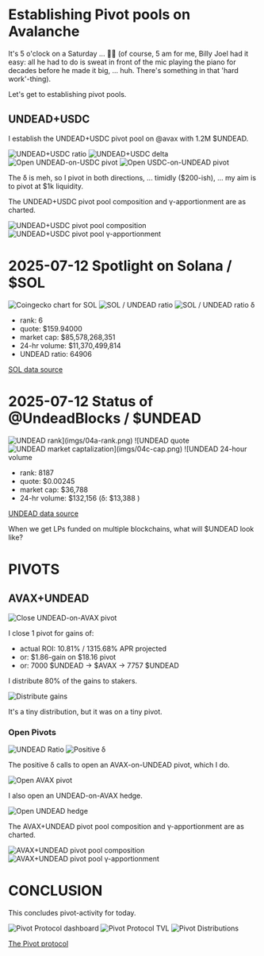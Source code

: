 # Establishing Pivot pools on Avalanche

It's 5 o'clock on a Saturday ... 🎵🎶 (of course, 5 am for me, Billy Joel had it easy: all he had to do is sweat in front of the mic playing the piano for decades before he made it big, ... huh. There's something in that 'hard work'-thing).

Let's get to establishing pivot pools.

## UNDEAD+USDC

I establish the UNDEAD+USDC pivot pool on @avax  with 1.2M $UNDEAD.

![UNDEAD+USDC ratio](imgs/01a-ratio.png)
![UNDEAD+USDC delta](imgs/01b-delta.png)
![Open UNDEAD-on-USDC pivot](imgs/01c-open-undead-pivot.png)
![Open USDC-on-UNDEAD pivot](imgs/01d-open-usdc-pivot.png)

The δ is meh, so I pivot in both directions, ... timidly ($200-ish), ... my aim is to pivot at $1k liquidity.

The UNDEAD+USDC pivot pool composition and γ-apportionment are as charted.

![UNDEAD+USDC pivot pool composition](imgs/02a-comp.png)
![UNDEAD+USDC pivot pool γ-apportionment](imgs/02b-apport.png)


# 2025-07-12 Spotlight on Solana / $SOL 

![Coingecko chart for SOL](imgs/03a-sol.png) 
![SOL / UNDEAD ratio](imgs/03b-ratio.png) 
![SOL / UNDEAD ratio δ](imgs/03c-delta.png) 


* rank: 6 
* quote: $159.94000 
* market cap: $85,578,268,351 
* 24-hr volume: $11,370,499,814 
* UNDEAD ratio: 64906 

[SOL data source](https://www.coingecko.com/en/coins/solana) 

# 2025-07-12 Status of @UndeadBlocks / $UNDEAD 

![$UNDEAD rank](imgs/04a-rank.png) 
![$UNDEAD quote](imgs/04b-quote.png) 
![$UNDEAD market captalization](imgs/04c-cap.png) 
![$UNDEAD 24-hour volume](imgs/04d-vol.png) 

* rank: 8187 
* quote: $0.00245 
* market cap: $36,788 
* 24-hr volume: $132,156 (δ: $13,388 ) 

[UNDEAD data source](https://www.coingecko.com/en/coins/undead-blocks) 

When we get LPs funded on multiple blockchains, what will $UNDEAD look like? 

# PIVOTS

## AVAX+UNDEAD

![Close UNDEAD-on-AVAX pivot](imgs/07a-close-undead-pivot.png)

I close 1 pivot for gains of:

* actual ROI: 10.81% / 1315.68% APR projected
* or: $1.86-gain on $18.16 pivot
* or: 7000 $UNDEAD -> $AVAX -> 7757 $UNDEAD

I distribute 80% of the gains to stakers.

![Distribute gains](imgs/07b-dist-gains.png)

It's a tiny distribution, but it was on a tiny pivot. 


### Open Pivots 

![UNDEAD Ratio](imgs/08a-ratio.png) 
![Positive δ](imgs/08b-delta.png) 

The positive δ calls to open an AVAX-on-UNDEAD pivot, which I do. 

![Open AVAX pivot](imgs/08c-open-avax-pivot.png) 

I also open an UNDEAD-on-AVAX hedge. 

![Open UNDEAD hedge](imgs/08d-open-undead-hedge.png) 

The AVAX+UNDEAD pivot pool composition and γ-apportionment are as charted. 

![AVAX+UNDEAD pivot pool composition](imgs/09a-comp.png) 
![AVAX+UNDEAD pivot pool γ-apportionment](imgs/09b-apport.png) 
# CONCLUSION 

This concludes pivot-activity for today. 

![Pivot Protocol dashboard](imgs/10a-dash.png) 
![Pivot Protocol TVL](imgs/10b-tvl.png) 
![Pivot Distributions](imgs/10c-dists.png) 

[The Pivot protocol](https://pivoteur.github.io/#) 
